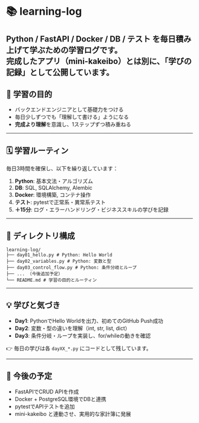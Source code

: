 # 📚 learning-log

Python / FastAPI / Docker / DB / テスト を毎日積み上げて学ぶための学習ログです。  
**完成したアプリ（mini-kakeibo）とは別に、「学びの記録」として公開**しています。
---

## 🎯 学習の目的
- バックエンドエンジニアとして基礎力をつける
- 毎日少しずつでも「理解して書ける」ようになる
- **完成より理解**を意識し、1ステップずつ積み重ねる
---

## 🗓 学習ルーティン
毎日3時間を確保し、以下を繰り返しています：

1. **Python**: 基本文法・アルゴリズム
2. **DB**: SQL, SQLAlchemy, Alembic
3. **Docker**: 環境構築, コンテナ操作
4. **テスト**: pytestで正常系・異常系テスト
5. **＋15分**: ログ・エラーハンドリング・ビジネススキルの学びを記録
---

## 📂 ディレクトリ構成
```
learning-log/
├── day01_hello.py # Python: Hello World
├── day02_variables.py # Python: 変数と型
├── day03_control_flow.py # Python: 条件分岐とループ
├── ... （今後追加予定）
└── README.md # 学習の目的とルーティン
```

---

## 💡 学びと気づき
- **Day1**: PythonでHello Worldを出力、初めてのGitHub Push成功  
- **Day2**: 変数・型の違いを理解（int, str, list, dict）  
- **Day3**: 条件分岐・ループを実装し、for/whileの動きを確認  

👉 毎日の学びは各 `dayXX_*.py` にコードとして残しています。

---

## 🚧 今後の予定
- FastAPIでCRUD APIを作成
- Docker + PostgreSQL環境でDBと連携
- pytestでAPIテストを追加
- mini-kakeibo と連動させ、実用的な家計簿に発展

